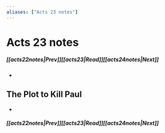 ```yaml
---
aliases: ["Acts 23 notes"]
---
```

# Acts 23 notes
##### <span class=arrow-left></span>[[acts22notes|Prev]]<span class=navigation-separator></span>[[acts23|Read]]<span class=navigation-separator></span>[[acts24notes|Next]]<span class=arrow-right></span>
- 
## The Plot to Kill Paul
- 
##### <span class=arrow-left></span>[[acts22notes|Prev]]<span class=navigation-separator></span>[[acts23|Read]]<span class=navigation-separator></span>[[acts24notes|Next]]<span class=arrow-right></span>